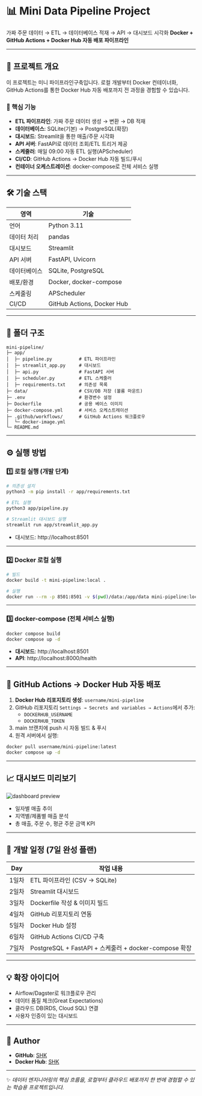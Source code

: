 # 📊 Mini Data Pipeline Project
가짜 주문 데이터 → ETL → 데이터베이스 적재 → API → 대시보드 시각화
**Docker + GitHub Actions + Docker Hub 자동 배포 파이프라인**

---

## 🚀 프로젝트 개요
이 프로젝트는 미니 파이프라인구축입니다.
로컬 개발부터 Docker 컨테이너화, GitHub Actions를 통한 Docker Hub 자동 배포까지 전 과정을 경험할 수 있습니다.

### 📌 핵심 기능
- **ETL 파이프라인**: 가짜 주문 데이터 생성 → 변환 → DB 적재
- **데이터베이스**: SQLite(기본) → PostgreSQL(확장)
- **대시보드**: Streamlit을 통한 매출/주문 시각화
- **API 서버**: FastAPI로 데이터 조회/ETL 트리거 제공
- **스케줄러**: 매일 09:00 자동 ETL 실행(APScheduler)
- **CI/CD**: GitHub Actions → Docker Hub 자동 빌드/푸시
- **컨테이너 오케스트레이션**: docker-compose로 전체 서비스 실행

---

## 🛠 기술 스택
| 영역             | 기술 |
|------------------|------|
| 언어             | Python 3.11 |
| 데이터 처리      | pandas |
| 대시보드         | Streamlit |
| API 서버         | FastAPI, Uvicorn |
| 데이터베이스     | SQLite, PostgreSQL |
| 배포/환경        | Docker, docker-compose |
| 스케줄링         | APScheduler |
| CI/CD            | GitHub Actions, Docker Hub |

---

## 📂 폴더 구조
```
mini-pipeline/
├─ app/
│  ├─ pipeline.py          # ETL 파이프라인
│  ├─ streamlit_app.py     # 대시보드
│  ├─ api.py               # FastAPI 서버
│  ├─ scheduler.py         # ETL 스케줄러
│  ├─ requirements.txt     # 의존성 목록
├─ data/                   # CSV/DB 저장 (볼륨 마운트)
├─ .env                    # 환경변수 설정
├─ Dockerfile              # 공용 베이스 이미지
├─ docker-compose.yml      # 서비스 오케스트레이션
├─ .github/workflows/      # GitHub Actions 워크플로우
│  └─ docker-image.yml
└─ README.md
```

---

## ⚙️ 실행 방법

### 1️⃣ 로컬 실행 (개발 단계)
```bash
# 의존성 설치
python3 -m pip install -r app/requirements.txt

# ETL 실행
python3 app/pipeline.py

# Streamlit 대시보드 실행
streamlit run app/streamlit_app.py
```
- 대시보드: http://localhost:8501

---

### 2️⃣ Docker 로컬 실행
```bash
# 빌드
docker build -t mini-pipeline:local .

# 실행
docker run --rm -p 8501:8501 -v $(pwd)/data:/app/data mini-pipeline:local
```

---

### 3️⃣ docker-compose (전체 서비스 실행)
```bash
docker compose build
docker compose up -d
```
- **대시보드**: http://localhost:8501
- **API**: http://localhost:8000/health

---

## 🔄 GitHub Actions → Docker Hub 자동 배포
1. **Docker Hub 리포지토리 생성**: `username/mini-pipeline`
2. GitHub 리포지토리 `Settings → Secrets and variables → Actions`에서 추가:
   - `DOCKERHUB_USERNAME`
   - `DOCKERHUB_TOKEN`
3. main 브랜치에 push 시 자동 빌드 & 푸시
4. 원격 서버에서 실행:
```bash
docker pull username/mini-pipeline:latest
docker compose up -d
```

---

## 📈 대시보드 미리보기
![dashboard preview](https://via.placeholder.com/900x400?text=Dashboard+Preview)

- 일자별 매출 추이
- 지역별/제품별 매출 분석
- 총 매출, 주문 수, 평균 주문 금액 KPI

---

## 📅 개발 일정 (7일 완성 플랜)
| Day | 작업 내용 |
|-----|-----------|
| 1일차 | ETL 파이프라인 (CSV → SQLite) |
| 2일차 | Streamlit 대시보드 |
| 3일차 | Dockerfile 작성 & 이미지 빌드 |
| 4일차 | GitHub 리포지토리 연동 |
| 5일차 | Docker Hub 설정 |
| 6일차 | GitHub Actions CI/CD 구축 |
| 7일차 | PostgreSQL + FastAPI + 스케줄러 + docker-compose 확장 |

---

## 💡 확장 아이디어
- Airflow/Dagster로 워크플로우 관리
- 데이터 품질 체크(Great Expectations)
- 클라우드 DB(RDS, Cloud SQL) 연결
- 사용자 인증이 있는 대시보드

---

## 👤 Author
- **GitHub**: [SHK](https://github.com/skadlf915)
- **Docker Hub**: [SHK](https://hub.docker.com/u/skadlf915)

---
✨ _데이터 엔지니어링의 핵심 흐름을, 로컬부터 클라우드 배포까지 한 번에 경험할 수 있는 학습용 프로젝트입니다._
